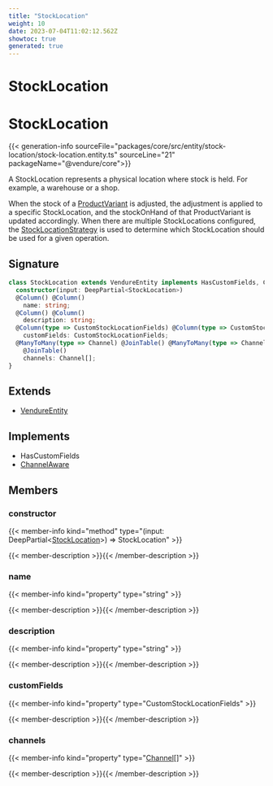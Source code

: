 ```yaml
---
title: "StockLocation"
weight: 10
date: 2023-07-04T11:02:12.562Z
showtoc: true
generated: true
---
```

<!-- This file was generated from the Vendure source. Do not modify. Instead, re-run the "docs:build" script -->

# StockLocation
<div class="symbol">


# StockLocation

{{< generation-info sourceFile="packages/core/src/entity/stock-location/stock-location.entity.ts" sourceLine="21" packageName="@vendure/core">}}

A StockLocation represents a physical location where stock is held. For example, a warehouse or a shop.

When the stock of a <a href='/typescript-api/entities/product-variant#productvariant'>ProductVariant</a> is adjusted, the adjustment is applied to a specific StockLocation,
and the stockOnHand of that ProductVariant is updated accordingly. When there are multiple StockLocations
configured, the <a href='/typescript-api/products-stock/stock-location-strategy#stocklocationstrategy'>StockLocationStrategy</a> is used to determine which StockLocation should be used for
a given operation.

## Signature

```TypeScript
class StockLocation extends VendureEntity implements HasCustomFields, ChannelAware {
  constructor(input: DeepPartial<StockLocation>)
  @Column() @Column()
    name: string;
  @Column() @Column()
    description: string;
  @Column(type => CustomStockLocationFields) @Column(type => CustomStockLocationFields)
    customFields: CustomStockLocationFields;
  @ManyToMany(type => Channel) @JoinTable() @ManyToMany(type => Channel)
    @JoinTable()
    channels: Channel[];
}
```
## Extends

 * <a href='/typescript-api/entities/vendure-entity#vendureentity'>VendureEntity</a>


## Implements

 * HasCustomFields
 * <a href='/typescript-api/entities/interfaces#channelaware'>ChannelAware</a>


## Members

### constructor

{{< member-info kind="method" type="(input: DeepPartial&#60;<a href='/typescript-api/entities/stock-location#stocklocation'>StockLocation</a>&#62;) => StockLocation"  >}}

{{< member-description >}}{{< /member-description >}}

### name

{{< member-info kind="property" type="string"  >}}

{{< member-description >}}{{< /member-description >}}

### description

{{< member-info kind="property" type="string"  >}}

{{< member-description >}}{{< /member-description >}}

### customFields

{{< member-info kind="property" type="CustomStockLocationFields"  >}}

{{< member-description >}}{{< /member-description >}}

### channels

{{< member-info kind="property" type="<a href='/typescript-api/entities/channel#channel'>Channel</a>[]"  >}}

{{< member-description >}}{{< /member-description >}}


</div>
